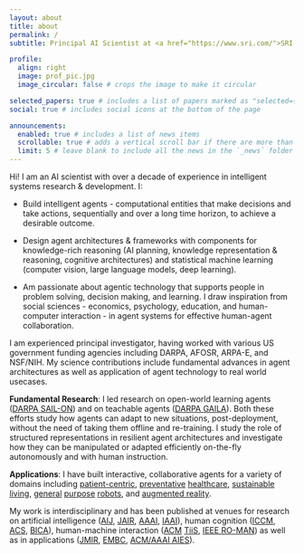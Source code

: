 ```yaml
---
layout: about
title: about
permalink: /
subtitle: Principal AI Scientist at <a href="https://www.sri.com/">SRI International</a>, <a href="https://www.sri.com/research/future-concepts-division/">Future Concepts</a> (formerly <a href="https://en.wikipedia.org/wiki/PARC_(company)">Xerox PARC</a>)

profile:
  align: right
  image: prof_pic.jpg
  image_circular: false # crops the image to make it circular

selected_papers: true # includes a list of papers marked as "selected={true}"
social: true # includes social icons at the bottom of the page

announcements:
  enabled: true # includes a list of news items
  scrollable: true # adds a vertical scroll bar if there are more than 3 news items
  limit: 5 # leave blank to include all the news in the `_news` folder
---
```


Hi! I am an AI scientist with over a decade of experience in intelligent systems research & development. I:  

* Build intelligent agents - computational entities that make decisions and take actions, sequentially and over a long time horizon, to achieve a desirable outcome. 

* Design agent architectures & frameworks with components for knowledge-rich reasoning (AI planning, knowledge representation & reasoning, cognitive architectures) and statistical machine learning (computer vision, large language models, deep learning). 

* Am passionate about agentic technology that supports people in problem solving, decision making, and learning. I draw inspiration from social sciences - economics, psychology, education, and human-computer interaction - in agent systems for effective human-agent collaboration. 

I am experienced principal investigator, having worked with various US government funding agencies including DARPA, AFOSR, ARPA-E, and NSF/NIH. My science contributions include fundamental advances in agent architectures as well as application of agent technology to real world usecases.


__Fundamental Research__: I led research on open-world learning agents ([DARPA SAIL-ON](https://intelligencecommunitynews.com/darpa-introduces-sail-on-program/)) and on teachable agents ([DARPA GAILA](https://www.darpa.mil/program/grounded-artificial-intelligence-language-acquisition)). Both these efforts study how agents can adapt to new situations, post-deployment, without the need of taking them offline and re-training. I study the role of structured representations in resilient agent architectures and investigate how they can be manipulated or adapted efficiently on-the-fly autonomously and with human instruction.       

__Applications__: I have built interactive, collaborative agents for a variety of domains including [patient-centric](https://arxiv.org/abs/2402.00234), [preventative](https://dl.acm.org/doi/abs/10.1145/3366501) [healthcare](https://dl.acm.org/doi/abs/10.1145/3366501), [sustainable](https://www.jair.org/index.php/jair/article/view/11352) [living](https://dl.acm.org/doi/abs/10.1145/3563357.3567404), [general](https://ieeexplore.ieee.org/abstract/document/9515448) [purpose](https://www.aaai.org/ocs/index.php/AAAI/AAAI18/paper/viewPaper/17261) [robots](https://www.aaai.org/ocs/index.php/AAAI/AAAI14/paper/viewFile/8630/8446), and [augmented reality](http://ceur-ws.org/Vol-2327/IUI19WS-USER2AGENT-1.pdf). 

My work is interdisciplinary and has been published at venues for research on artificial intelligence ([AIJ](https://www.sciencedirect.com/science/article/abs/pii/S0004370224000973), [JAIR](https://www.jair.org/index.php/jair/article/view/11352), [AAAI](https://www.aaai.org/ocs/index.php/AAAI/AAAI14/paper/viewFile/8630/8446), [IAAI](https://www.aaai.org/ocs/index.php/IAAI/IAAI17/paper/viewPaper/14963)), human cognition ([ICCM](https://iccm-conference.github.io/), [ACS](http://cogsys.org/journal/volume2/article-2-9.pdf), [BICA](https://www.sciencedirect.com/science/article/pii/S2212683X14000164)), human-machine interaction ([ACM](https://dl.acm.org/doi/abs/10.1145/3375790) [TiiS](https://dl.acm.org/doi/abs/10.1145/3366501), [IEEE RO-MAN](https://ieeexplore.ieee.org/document/9515448)) as well as in applications ([JMIR](https://www.jmir.org/2017/11/e397/), [EMBC](https://ieeexplore.ieee.org/abstract/document/7591428), [ACM/AAAI AIES](https://dl.acm.org/doi/abs/10.1145/3306618.3314271)). 
